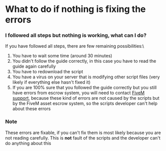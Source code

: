 # What to do if nothing is fixing the errors

### I followed all steps but nothing is working, what can I do?

If you have followed all steps, there are few remaining possibilities:\


1. You have to wait some time (around 30 minutes)
2. You didn't follow the guide correctly, in this case you have to read the guide again carefully
3. You have to redownload the script
4. You have a virus on your server that is modifying other script files (very likely if everything else hasn't fixed it)
5. If you are 100% sure that you followed the guide correctly but you still have errors from escrow system, you will need to contact [FiveM support](https://discord.gg/fivem), because these kind of errors are not caused by the scripts but by the FiveM asset escrow system, so the scripts developer can't help about these errors

### Note

These errors are fixable, if you can't fix them is most likely because you are not reading carefully. This is **not** fault of the scripts and the developer can't do anything about this
